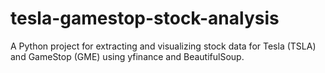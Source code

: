 # tesla-gamestop-stock-analysis
 A Python project for extracting and visualizing stock data for Tesla (TSLA) and GameStop (GME) using yfinance and BeautifulSoup.
